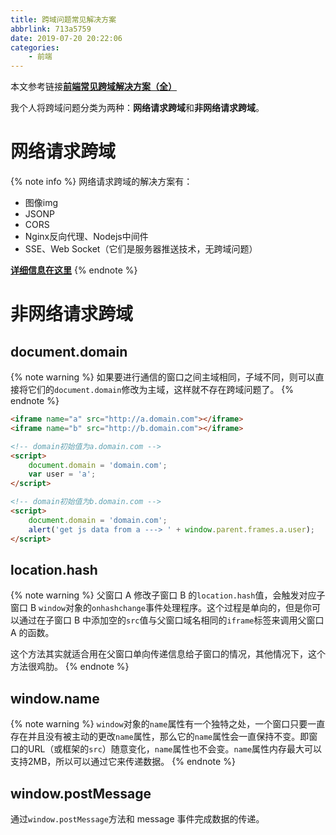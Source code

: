 ```yaml
---
title: 跨域问题常见解决方案
abbrlink: 713a5759
date: 2019-07-20 20:22:06
categories:
    - 前端
---
```


本文参考链接[**前端常见跨域解决方案（全）**](https://segmentfault.com/a/1190000011145364)

我个人将跨域问题分类为两种：**网络请求跨域**和**非网络请求跨域**。

# 网络请求跨域

{% note info %}
网络请求跨域的解决方案有：
- 图像img
- JSONP
- CORS
- Nginx反向代理、Nodejs中间件
- SSE、Web Socket（它们是服务器推送技术，无跨域问题）

[**详细信息在这里**](https://aadonkeyz.com/posts/5ffed448/)
{% endnote %}

# 非网络请求跨域

## document.domain

{% note warning %}
如果要进行通信的窗口之间主域相同，子域不同，则可以直接将它们的`document.domain`修改为主域，这样就不存在跨域问题了。
{% endnote %}

```html
<iframe name="a" src="http://a.domain.com"></iframe>
<iframe name="b" src="http://b.domain.com"></iframe>
```

```html
<!-- domain初始值为a.domain.com -->
<script>
    document.domain = 'domain.com';
    var user = 'a';
</script>
```

```html
<!-- domain初始值为b.domain.com -->
<script>
    document.domain = 'domain.com';
    alert('get js data from a ---> ' + window.parent.frames.a.user);
</script>
```

## location.hash

{% note warning %}
父窗口 A 修改子窗口 B 的`location.hash`值，会触发对应子窗口 B `window`对象的`onhashchange`事件处理程序。这个过程是单向的，但是你可以通过在子窗口 B 中添加空的`src`值与父窗口域名相同的`iframe`标签来调用父窗口 A 的函数。

这个方法其实就适合用在父窗口单向传递信息给子窗口的情况，其他情况下，这个方法很鸡肋。
{% endnote %}

## window.name

{% note warning %}
`window`对象的`name`属性有一个独特之处，一个窗口只要一直存在并且没有被主动的更改`name`属性，那么它的`name`属性会一直保持不变。即窗口的URL（或框架的`src`）随意变化，`name`属性也不会变。`name`属性内存最大可以支持2MB，所以可以通过它来传递数据。
{% endnote %}

## window.postMessage

通过`window.postMessage`方法和 message 事件完成数据的传递。
